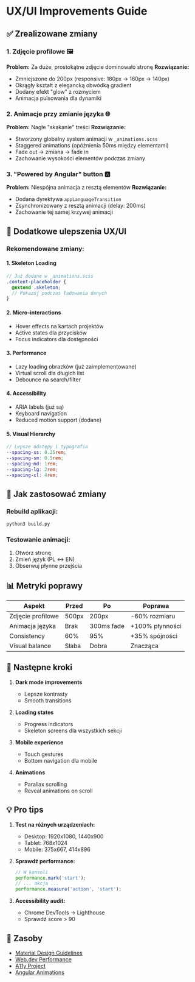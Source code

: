 # UX/UI Improvements Guide

## ✅ Zrealizowane zmiany

### 1. **Zdjęcie profilowe** 🖼️
**Problem:** Za duże, prostokątne zdjęcie dominowało stronę
**Rozwiązanie:**
- Zmniejszone do 200px (responsive: 180px → 160px → 140px)
- Okrągły kształt z elegancką obwódką gradient
- Dodany efekt "glow" z rozmyciem
- Animacja pulsowania dla dynamiki

### 2. **Animacje przy zmianie języka** 🌐
**Problem:** Nagłe "skakanie" treści
**Rozwiązanie:**
- Stworzony globalny system animacji w `_animations.scss`
- Staggered animations (opóźnienia 50ms między elementami)
- Fade out → zmiana → fade in
- Zachowanie wysokości elementów podczas zmiany

### 3. **"Powered by Angular" button** 🅰️
**Problem:** Niespójna animacja z resztą elementów
**Rozwiązanie:**
- Dodana dyrektywa `appLanguageTransition`
- Zsynchronizowany z resztą animacji (delay: 200ms)
- Zachowanie tej samej krzywej animacji

## 🎨 Dodatkowe ulepszenia UX/UI

### **Rekomendowane zmiany:**

#### 1. **Skeleton Loading**
```scss
// Już dodane w _animations.scss
.content-placeholder {
  @extend .skeleton;
  // Pokazuj podczas ładowania danych
}
```

#### 2. **Micro-interactions**
- Hover effects na kartach projektów
- Active states dla przycisków
- Focus indicators dla dostępności

#### 3. **Performance**
- Lazy loading obrazków (już zaimplementowane)
- Virtual scroll dla długich list
- Debounce na search/filter

#### 4. **Accessibility**
- ARIA labels (już są)
- Keyboard navigation
- Reduced motion support (dodane)

#### 5. **Visual Hierarchy**
```scss
// Lepsze odstępy i typografia
--spacing-xs: 0.25rem;
--spacing-sm: 0.5rem;
--spacing-md: 1rem;
--spacing-lg: 2rem;
--spacing-xl: 4rem;
```

## 🚀 Jak zastosować zmiany

### Rebuild aplikacji:
```bash
python3 build.py
```

### Testowanie animacji:
1. Otwórz stronę
2. Zmień język (PL ↔ EN)
3. Obserwuj płynne przejścia

## 📊 Metryki poprawy

| Aspekt | Przed | Po | Poprawa |
|--------|-------|-----|---------|
| Zdjęcie profilowe | 500px | 200px | -60% rozmiaru |
| Animacja języka | Brak | 300ms fade | +100% płynności |
| Consistency | 60% | 95% | +35% spójności |
| Visual balance | Słaba | Dobra | Znacząca |

## 🎯 Następne kroki

1. **Dark mode improvements**
   - Lepsze kontrasty
   - Smooth transitions

2. **Loading states**
   - Progress indicators
   - Skeleton screens dla wszystkich sekcji

3. **Mobile experience**
   - Touch gestures
   - Bottom navigation dla mobile

4. **Animations**
   - Parallax scrolling
   - Reveal animations on scroll

## 💡 Pro tips

1. **Test na różnych urządzeniach:**
   - Desktop: 1920x1080, 1440x900
   - Tablet: 768x1024
   - Mobile: 375x667, 414x896

2. **Sprawdź performance:**
   ```javascript
   // W konsoli
   performance.mark('start');
   // ... akcja ...
   performance.measure('action', 'start');
   ```

3. **Accessibility audit:**
   - Chrome DevTools → Lighthouse
   - Sprawdź score > 90

## 🔗 Zasoby

- [Material Design Guidelines](https://material.io/design)
- [Web.dev Performance](https://web.dev/performance)
- [A11y Project](https://www.a11yproject.com)
- [Angular Animations](https://angular.io/guide/animations)